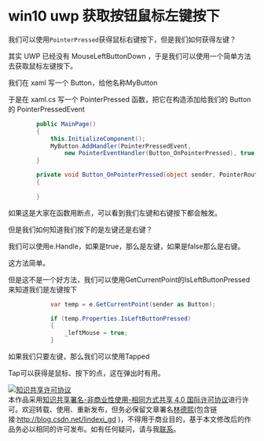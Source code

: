 # win10 uwp 获取按钮鼠标左键按下

我们可以使用`PointerPressed`获得鼠标右键按下，但是我们如何获得左键？

<!--more-->

其实 UWP 已经没有 MouseLeftButtonDown ，于是我们可以使用一个简单方法去获取鼠标左键按下。

我们在 xaml 写一个 Button，给他名称MyButton

于是在 xaml.cs 写一个 PointerPressed 函数，把它在构造添加给我们的 Button 的 PointerPressedEvent

		

```C#
        public MainPage()
        {
            this.InitializeComponent();
            MyButton.AddHandler(PointerPressedEvent,
                new PointerEventHandler(Button_OnPointerPressed), true);
        }

        private void Button_OnPointerPressed(object sender, PointerRoutedEventArgs e)
        {
            
        }

```

如果这是大家在函数用断点，可以看到我们左键和右键按下都会触发。

但是我们如何知道我们按下的是左键还是右键？

我们可以使用e.Handle，如果是true，那么是左键，如果是false那么是右键。

这方法简单。

但是这不是一个好方法，我们可以使用GetCurrentPoint的IsLeftButtonPressed来知道我们是左键按下
		

```C#
            var temp = e.GetCurrentPoint(sender as Button);

            if (temp.Properties.IsLeftButtonPressed)
            {
                _leftMouse = true;
            }

```

如果我们只要左键，那么我们可以使用Tapped

Tap可以获得是鼠标、按下的点，这在弹出时有用。

<a rel="license" href="http://creativecommons.org/licenses/by-nc-sa/4.0/"><img alt="知识共享许可协议" style="border-width:0" src="https://i.creativecommons.org/l/by-nc-sa/4.0/88x31.png" /></a><br />本作品采用<a rel="license" href="http://creativecommons.org/licenses/by-nc-sa/4.0/">知识共享署名-非商业性使用-相同方式共享 4.0 国际许可协议</a>进行许可。欢迎转载、使用、重新发布，但务必保留文章署名[林德熙](http://blog.csdn.net/lindexi_gd)(包含链接:http://blog.csdn.net/lindexi_gd )，不得用于商业目的，基于本文修改后的作品务必以相同的许可发布。如有任何疑问，请与我[联系](mailto:lindexi_gd@163.com)。